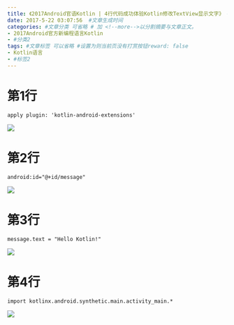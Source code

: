 ```yaml
---
title: 《2017Android官语Kotlin | 4行代码成功体验Kotlin修改TextView显示文字》 #标题
date: 2017-5-22 03:07:56  #文章生成时间
categories: #文章分类 可省略 # 加 <!--more-->以分割摘要与文章正文。
- 2017Android官方新编程语言Kotlin
- #分类2
tags: #文章标签 可以省略 #设置为则当前页没有打赏按钮reward: false
- Kotlin语言
- #标签2
---
```

# 第1行 #
```
apply plugin: 'kotlin-android-extensions'
```
![](http://wx4.sinaimg.cn/large/0069VnN5gy1fftkjezx4uj31hb0st4ls.jpg)
<!--more-->
# 第2行 #
```
android:id="@+id/message"
```
![](http://wx1.sinaimg.cn/large/0069VnN5gy1fftkjhmxrkj31hb0sskbu.jpg)
# 第3行 #
```
message.text = "Hello Kotlin!"
```
![](http://wx4.sinaimg.cn/large/0069VnN5gy1fftkjhl2emj31hb0stgwf.jpg)
# 第4行 #
```
import kotlinx.android.synthetic.main.activity_main.*
```
![](http://wx1.sinaimg.cn/large/0069VnN5gy1fftkjip414j31110powm1.jpg)



